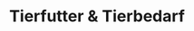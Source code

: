 ---
layout: rubric
title: Tierfutter & Tierbedarf
headline: Die besten Anbieter für nachhaltiges Tierfutter und nachhaltigem Tierbedarf!
shortDescription: ""
description: ""
---